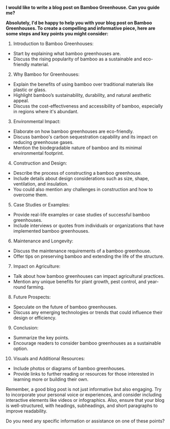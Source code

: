 
**I would like to write a blog post on Bamboo Greenhouse. Can you guide me?**


**Absolutely, I'd be happy to help you with your blog post on Bamboo Greenhouses. To create a compelling and informative piece, here are some steps and key points you might consider:**

1. Introduction to Bamboo Greenhouses:

- Start by explaining what bamboo greenhouses are.
- Discuss the rising popularity of bamboo as a sustainable and eco-friendly material.

2. Why Bamboo for Greenhouses:
- Explain the benefits of using bamboo over traditional materials like plastic or glass.
- Highlight bamboo’s sustainability, durability, and natural aesthetic appeal.
- Discuss the cost-effectiveness and accessibility of bamboo, especially in regions where it's abundant.

3. Environmental Impact:

- Elaborate on how bamboo greenhouses are eco-friendly.
- Discuss bamboo's carbon sequestration capability and its impact on reducing greenhouse gases.
- Mention the biodegradable nature of bamboo and its minimal environmental footprint.

4. Construction and Design:

- Describe the process of constructing a bamboo greenhouse.
- Include details about design considerations such as size, shape, ventilation, and insulation.
- You could also mention any challenges in construction and how to overcome them.

5. Case Studies or Examples:

- Provide real-life examples or case studies of successful bamboo greenhouses.
- Include interviews or quotes from individuals or organizations that have implemented bamboo greenhouses.

6. Maintenance and Longevity:

- Discuss the maintenance requirements of a bamboo greenhouse.
- Offer tips on preserving bamboo and extending the life of the structure.


7. Impact on Agriculture:

- Talk about how bamboo greenhouses can impact agricultural practices.
- Mention any unique benefits for plant growth, pest control, and year-round farming.

8. Future Prospects:

- Speculate on the future of bamboo greenhouses.
- Discuss any emerging technologies or trends that could influence their design or efficiency.

9. Conclusion:

- Summarize the key points.
- Encourage readers to consider bamboo greenhouses as a sustainable option.

10. Visuals and Additional Resources:

- Include photos or diagrams of bamboo greenhouses.
- Provide links to further reading or resources for those interested in learning more or building their own.

Remember, a good blog post is not just informative but also engaging. Try to incorporate your personal voice or experiences, and consider including interactive elements like videos or infographics. Also, ensure that your blog is well-structured, with headings, subheadings, and short paragraphs to improve readability.

Do you need any specific information or assistance on one of these points?






